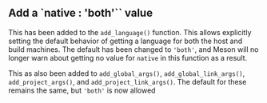 ## Add a `native : 'both'`` value

This has been added to the `add_language()` function. This allows explicitly
setting the default behavior of getting a language for both the host and build
machines. The default has been changed to `'both'`, and Meson will no longer
warn about getting no value for `native` in this function as a result.

This as also been added to `add_global_args()`, `add_global_link_args()`,
`add_project_args()`, and `add_project_link_args()`. The default for these
remains the same, but `'both'` is now allowed
